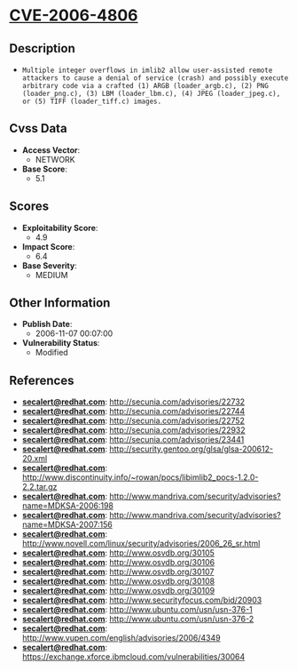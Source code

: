 
# [CVE-2006-4806](https://cve.mitre.org/cgi-bin/cvename.cgi?name=CVE-2006-4806)

## Description

- `Multiple integer overflows in imlib2 allow user-assisted remote attackers to cause a denial of service (crash) and possibly execute arbitrary code via a crafted (1) ARGB (loader_argb.c), (2) PNG (loader_png.c), (3) LBM (loader_lbm.c), (4) JPEG (loader_jpeg.c), or (5) TIFF (loader_tiff.c) images.`

## Cvss Data

- **Access Vector**:
  - NETWORK
- **Base Score**:
  - 5.1

## Scores

- **Exploitability Score**:
  - 4.9
- **Impact Score**:
  - 6.4
- **Base Severity**:
  - MEDIUM

## Other Information

- **Publish Date**:
  - 2006-11-07 00:07:00
- **Vulnerability Status**:
  - Modified

## References

- **secalert@redhat.com**: http://secunia.com/advisories/22732
- **secalert@redhat.com**: http://secunia.com/advisories/22744
- **secalert@redhat.com**: http://secunia.com/advisories/22752
- **secalert@redhat.com**: http://secunia.com/advisories/22932
- **secalert@redhat.com**: http://secunia.com/advisories/23441
- **secalert@redhat.com**: http://security.gentoo.org/glsa/glsa-200612-20.xml
- **secalert@redhat.com**: http://www.discontinuity.info/~rowan/pocs/libimlib2_pocs-1.2.0-2.2.tar.gz
- **secalert@redhat.com**: http://www.mandriva.com/security/advisories?name=MDKSA-2006:198
- **secalert@redhat.com**: http://www.mandriva.com/security/advisories?name=MDKSA-2007:156
- **secalert@redhat.com**: http://www.novell.com/linux/security/advisories/2006_26_sr.html
- **secalert@redhat.com**: http://www.osvdb.org/30105
- **secalert@redhat.com**: http://www.osvdb.org/30106
- **secalert@redhat.com**: http://www.osvdb.org/30107
- **secalert@redhat.com**: http://www.osvdb.org/30108
- **secalert@redhat.com**: http://www.osvdb.org/30109
- **secalert@redhat.com**: http://www.securityfocus.com/bid/20903
- **secalert@redhat.com**: http://www.ubuntu.com/usn/usn-376-1
- **secalert@redhat.com**: http://www.ubuntu.com/usn/usn-376-2
- **secalert@redhat.com**: http://www.vupen.com/english/advisories/2006/4349
- **secalert@redhat.com**: https://exchange.xforce.ibmcloud.com/vulnerabilities/30064
